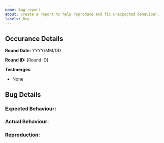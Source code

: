 ```yaml
---
name: Bug report
about: Create a report to help reproduce and fix unexpected behaviour.
labels: Bug
---
```


## Occurance Details
<!-- **INCLUDE THE ROUND ID AND THE ROUND DATE**-->
<!-- If you discovered this issue from playing RoyaleStation hosted servers:-->

**Round Date:** YYYY/MM/DD

**Round ID:** [Round ID]

**Testmerges**:
- None

<!-- If you're certain the issue is to be caused by a test merge [OOC tab -> Show Server Revision], report it in the pull request's comment section rather than on the tracker(If you're unsure you can refer to the issue number by prefixing said number with #. The issue number can be found beside the title after submitting it to the tracker).If no testmerges are active, feel free to remove this section. -->

## Bug Details

### Expected Behaviour:

<!--What behaviour did you expect to occur?-->

### Actual Behaviour:

<!--What behaviour occurred?-->

### Reproduction:

<!-- Explain your issue in detail, including the steps to reproduce it. Issues without proper reproduction steps or explanation are open to being ignored/closed by maintainers.-->

<!-- **For Admins:** Oddities induced by var-edits and other admin tools are not necessarily bugs. Verify that your issues occur under regular circumstances before reporting them. -->

